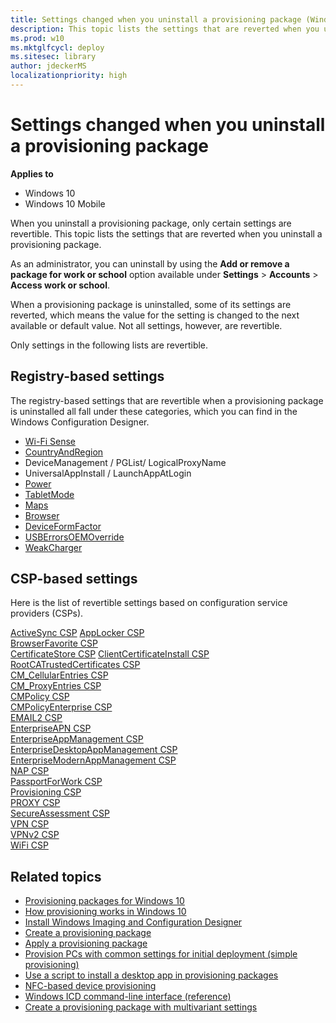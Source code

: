 ```yaml
---
title: Settings changed when you uninstall a provisioning package (Windows 10)
description: This topic lists the settings that are reverted when you uninstall a provisioning package.
ms.prod: w10
ms.mktglfcycl: deploy
ms.sitesec: library
author: jdeckerMS
localizationpriority: high
---
```


# Settings changed when you uninstall a provisioning package


**Applies to**

-   Windows 10
-   Windows 10 Mobile

When you uninstall a provisioning package, only certain settings are revertible. This topic lists the settings that are reverted when you uninstall a provisioning package.


As an administrator, you can uninstall by using the **Add or remove a package for work or school** option available under **Settings** > **Accounts** > **Access work or school**.

When a provisioning package is uninstalled, some of its settings are reverted, which means the value for the setting is changed to the next available or default value. Not all settings, however, are revertible. 

Only settings in the following lists are revertible. 

## Registry-based settings

The registry-based settings that are revertible when a provisioning package is uninstalled all fall under these categories, which you can find in the  Windows Configuration Designer. 


- [Wi-Fi Sense](https://msdn.microsoft.com/library/windows/hardware/mt219706.aspx)
- [CountryAndRegion](https://msdn.microsoft.com/library/windows/hardware/mt219726.aspx)
- DeviceManagement / PGList/ LogicalProxyName
- UniversalAppInstall / LaunchAppAtLogin
- [Power](https://msdn.microsoft.com/library/windows/hardware/dn953704.aspx)
- [TabletMode](https://msdn.microsoft.com/library/windows/hardware/mt297550.aspx) 
- [Maps](https://msdn.microsoft.com/library/windows/hardware/mt131464.aspx) 
- [Browser](https://msdn.microsoft.com/library/windows/hardware/mt573151.aspx)
- [DeviceFormFactor](https://msdn.microsoft.com/library/windows/hardware/mt243449.aspx) 
- [USBErrorsOEMOverride](https://msdn.microsoft.com/library/windows/hardware/mt769908.aspx) 
- [WeakCharger](https://msdn.microsoft.com/library/windows/hardware/mt346401.aspx) 



## CSP-based settings

Here is the list of revertible settings based on configuration service providers (CSPs). 

[ActiveSync CSP](https://msdn.microsoft.com/library/windows/hardware/dn920017.aspx) 
[AppLocker CSP](https://msdn.microsoft.com/library/windows/hardware/dn920019.aspx)  
[BrowserFavorite CSP](https://msdn.microsoft.com/library/windows/hardware/dn914758.aspx)   
[CertificateStore CSP](https://msdn.microsoft.com/library/windows/hardware/dn920021.aspx) 
[ClientCertificateInstall CSP](https://msdn.microsoft.com/library/windows/hardware/dn920023.aspx)   
[RootCATrustedCertificates CSP](https://msdn.microsoft.com/library/windows/hardware/dn904970.aspx)   
[CM_CellularEntries CSP](https://msdn.microsoft.com/library/windows/hardware/dn914761.aspx)   
[CM_ProxyEntries CSP](https://msdn.microsoft.com/library/windows/hardware/dn914762.aspx)   
[CMPolicy CSP](https://msdn.microsoft.com/library/windows/hardware/dn914760.aspx)   
[CMPolicyEnterprise CSP](https://msdn.microsoft.com/library/windows/hardware/mt706463.aspx)   
[EMAIL2 CSP](https://msdn.microsoft.com/library/windows/hardware/dn904953.aspx)   
[EnterpriseAPN CSP](https://msdn.microsoft.com/library/windows/hardware/dn958617.aspx)   
[EnterpriseAppManagement CSP](https://msdn.microsoft.com/library/windows/hardware/dn904955.aspx)   
[EnterpriseDesktopAppManagement CSP](https://msdn.microsoft.com/library/windows/hardware/dn958620.aspx)   
[EnterpriseModernAppManagement CSP](https://msdn.microsoft.com/library/windows/hardware/dn904956.aspx)   
[NAP CSP](https://msdn.microsoft.com/library/windows/hardware/dn914767.aspx)   
[PassportForWork CSP](https://msdn.microsoft.com/library/windows/hardware/dn987099.aspx)   
[Provisioning CSP](https://msdn.microsoft.com/library/windows/hardware/mt203665.aspx)   
[PROXY CSP](https://msdn.microsoft.com/library/windows/hardware/dn914770.aspx)   
[SecureAssessment CSP](https://msdn.microsoft.com/library/windows/hardware/mt718628.aspx)   
[VPN CSP](https://msdn.microsoft.com/library/windows/hardware/dn904978.aspx)   
[VPNv2 CSP](https://msdn.microsoft.com/library/windows/hardware/dn914776.aspx)   
[WiFi CSP](https://msdn.microsoft.com/library/windows/hardware/dn904981.aspx)   



## Related topics

- [Provisioning packages for Windows 10](provisioning-packages.md)
- [How provisioning works in Windows 10](provisioning-how-it-works.md)
- [Install Windows Imaging and Configuration Designer](provisioning-install-icd.md)
- [Create a provisioning package](provisioning-create-package.md)
- [Apply a provisioning package](provisioning-apply-package.md)
- [Provision PCs with common settings for initial deployment (simple provisioning)](provision-pcs-for-initial-deployment.md)
- [Use a script to install a desktop app in provisioning packages](provisioning-script-to-install-app.md)
- [NFC-based device provisioning](provisioning-nfc.md)
- [Windows ICD command-line interface (reference)](provisioning-command-line.md)
- [Create a provisioning package with multivariant settings](provisioning-multivariant.md)

 

 





